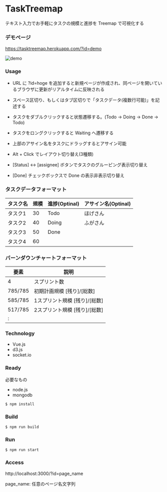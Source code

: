 # TaskTreemap 
テキスト入力でお手軽にタスクの規模と進捗を Treemap で可視化する

### デモページ
https://tasktreemap.herokuapp.com/?id=demo

![demo](https://user-images.githubusercontent.com/754962/36104915-9f668812-1056-11e8-8993-366010816837.png)


### Usage
* URL に ?id=hoge を追加すると新規ページが作成され、同ページを開いているブラウザに更新がリアルタイムに反映される

* スペース区切り、もしくはタブ区切りで「タスクデータ(複数行可能)」を記述する
* タスクをダブルクリックすると状態遷移する。(Todo → Doing → Done → Todo)
* タスクをロングクリックすると Waiting へ遷移する
* 上部のアサイン名をタスクにドラッグするとアサイン可能

* Alt + Click でレイアウト切り替え(3種類)
* [Status] <-> [assignee] ボタンでタスクのグルーピング表示切り替え
* [Done] チェックボックスで Done の表示非表示切り替え

### タスクデータフォーマット
|タスク名|規模|進捗(Optinal)|アサイン名(Optinal)|
|---|---|---|---|
|タスク1|30|Todo|ほげさん|
|タスク2|40|Doing|ふがさん|
|タスク3|50|Done||
|タスク4|60|||

### バーンダウンチャートフォーマット
|要素|説明|
|---|---|
|4|スプリント数|
|785/785|初期計画規模 [残り]/[総数]|
|585/785|1スプリント規模 [残り]/[総数]|
|517/785|2スプリント規模 [残り]/[総数]|
|   :   ||

### Technology
* Vue.js
* d3.js
* socket.io

### Ready
必要なもの

* node.js
* mongodb

```
$ npm install
```

### Build
```
$ npm run build
```

### Run
```
$ npm run start
```

### Access
http://localhost:3000/?id=page_name

page_name: 任意のページ名文字列

